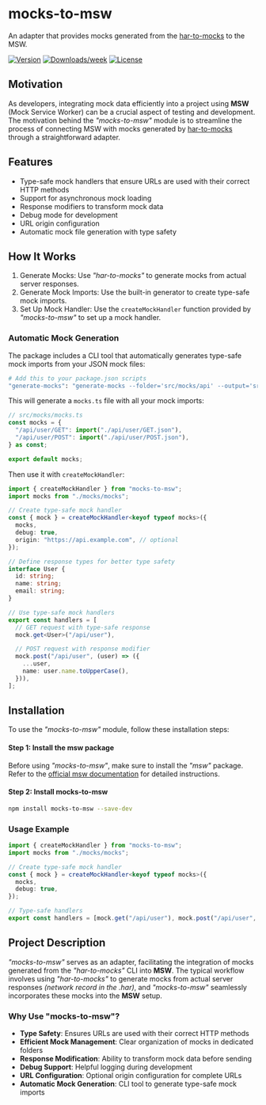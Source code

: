 # mocks-to-msw

An adapter that provides mocks generated from the [har-to-mocks](https://github.com/peterknezek/har-to-mocks) to the MSW.

[![Version](https://img.shields.io/npm/v/mocks-to-msw.svg)](https://npmjs.org/package/mocks-to-msw)
[![Downloads/week](https://img.shields.io/npm/dw/mocks-to-msw.svg)](https://npmjs.org/package/mocks-to-msw)
[![License](https://img.shields.io/npm/l/mocks-to-msw.svg)](https://github.com/peterknezek/mocks-to-msw/blob/master/package.json)

## Motivation

As developers, integrating mock data efficiently into a project using **MSW** (Mock Service Worker) can be a crucial aspect of testing and development. The motivation behind the _"mocks-to-msw"_ module is to streamline the process of connecting MSW with mocks generated by [har-to-mocks](https://github.com/peterknezek/har-to-mocks) through a straightforward adapter.

## Features

- Type-safe mock handlers that ensure URLs are used with their correct HTTP methods
- Support for asynchronous mock loading
- Response modifiers to transform mock data
- Debug mode for development
- URL origin configuration
- Automatic mock file generation with type safety

## How It Works

1. Generate Mocks: Use _"har-to-mocks"_ to generate mocks from actual server responses.
2. Generate Mock Imports: Use the built-in generator to create type-safe mock imports.
3. Set Up Mock Handler: Use the `createMockHandler` function provided by _"mocks-to-msw"_ to set up a mock handler.

### Automatic Mock Generation

The package includes a CLI tool that automatically generates type-safe mock imports from your JSON mock files:

```bash
# Add this to your package.json scripts
"generate-mocks": "generate-mocks --folder='src/mocks/api' --output='src/mocks/mocks.ts'"
```

This will generate a `mocks.ts` file with all your mock imports:

```ts
// src/mocks/mocks.ts
const mocks = {
  "/api/user/GET": import("./api/user/GET.json"),
  "/api/user/POST": import("./api/user/POST.json"),
} as const;

export default mocks;
```

Then use it with `createMockHandler`:

```ts
import { createMockHandler } from "mocks-to-msw";
import mocks from "./mocks/mocks";

// Create type-safe mock handler
const { mock } = createMockHandler<keyof typeof mocks>({
  mocks,
  debug: true,
  origin: "https://api.example.com", // optional
});

// Define response types for better type safety
interface User {
  id: string;
  name: string;
  email: string;
}

// Use type-safe mock handlers
export const handlers = [
  // GET request with type-safe response
  mock.get<User>("/api/user"),

  // POST request with response modifier
  mock.post("/api/user", (user) => ({
    ...user,
    name: user.name.toUpperCase(),
  })),
];
```

## Installation

To use the _"mocks-to-msw"_ module, follow these installation steps:

#### Step 1: Install the msw package

Before using _"mocks-to-msw"_, make sure to install the _"msw"_ package. Refer to the [official msw documentation](https://mswjs.io) for detailed instructions.

#### Step 2: Install mocks-to-msw

```sh
npm install mocks-to-msw --save-dev
```

### Usage Example

```ts
import { createMockHandler } from "mocks-to-msw";
import mocks from "./mocks/mocks";

// Create type-safe mock handler
const { mock } = createMockHandler<keyof typeof mocks>({
  mocks,
  debug: true,
});

// Type-safe handlers
export const handlers = [mock.get("/api/user"), mock.post("/api/user", (data) => ({ ...data, modified: true }))];
```

## Project Description

_"mocks-to-msw"_ serves as an adapter, facilitating the integration of mocks generated from the _"har-to-mocks"_ CLI into **MSW**. The typical workflow involves using _"har-to-mocks"_ to generate mocks from actual server responses _(network record in the .har)_, and _"mocks-to-msw"_ seamlessly incorporates these mocks into the **MSW** setup.

### Why Use "mocks-to-msw"?

- **Type Safety**: Ensures URLs are used with their correct HTTP methods
- **Efficient Mock Management**: Clear organization of mocks in dedicated folders
- **Response Modification**: Ability to transform mock data before sending
- **Debug Support**: Helpful logging during development
- **URL Configuration**: Optional origin configuration for complete URLs
- **Automatic Mock Generation**: CLI tool to generate type-safe mock imports
